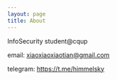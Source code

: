 ```yaml
---
layout: page
title: About
---
```


InfoSecurity student@cqup

email: xiaoxiaoxiaotian@gmail.com

telegram: https://t.me/himmelsky